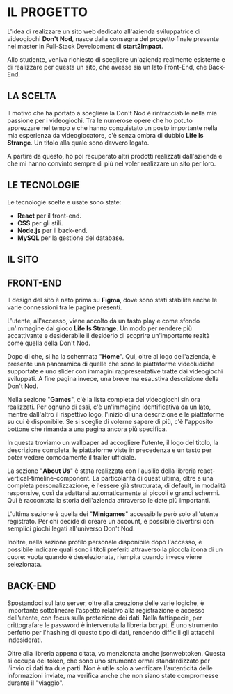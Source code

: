 # IL PROGETTO
<p>L'idea di realizzare un sito web dedicato all'azienda sviluppatrice di videogiochi <strong>Don't Nod</strong>, nasce dalla consegna del progetto finale presente nel master in Full-Stack Development di <strong>start2impact</strong>.</p>
<p>Allo studente, veniva richiesto di scegliere un'azienda realmente esistente e di realizzare per questa un sito, che avesse sia un lato Front-End, che Back-End.</p>

## LA SCELTA
<p>Il motivo che ha portato a scegliere la Don't Nod è rintracciabile nella mia passione per i videogiochi. Tra le numerose opere che ho potuto apprezzare nel tempo e che hanno conquistato un posto importante nella mia esperienza da videogiocatore,
c'è senza ombra di dubbio <strong>Life Is Strange</strong>. Un titolo alla quale sono davvero legato.</p>
<p>A partire da questo, ho poi recuperato altri prodotti realizzati dall'azienda e che mi hanno convinto sempre di più nel voler realizzare un sito per loro.</p>

## LE TECNOLOGIE
Le tecnologie scelte e usate sono state:
<ul>
  <li><strong>React</strong> per il front-end.</li>
  <li><strong>CSS</strong> per gli stili.</li>
  <li><strong>Node.js</strong> per il back-end.</li>
  <li><strong>MySQL</strong> per la gestione del database.</li>
</ul>

## IL SITO
## FRONT-END
<p>Il design del sito è nato prima su <strong>Figma</strong>, dove sono stati stabilite anche le varie connessioni tra le pagine presenti.</p>
<p>L'utente, all'accesso, viene accolto da un tasto play e come sfondo un'immagine dal gioco <strong>Life Is Strange</strong>. Un modo per rendere più accattivante e desiderabile il desiderio di scoprire un'importante realtà come 
  quella della Don't Nod.</p>
<p>Dopo di che, si ha la schermata "<strong>Home</strong>". Qui, oltre al logo dell'azienda, è presente una panoramica di quelle che sono le piattaforme videoludiche supportate e uno slider con immagini rappresentative tratte dai videogiochi
sviluppati. A fine pagina invece, una breve ma esaustiva descrizione della Don't Nod.</p>
<p>Nella sezione "<strong>Games</strong>", c'è la lista completa dei videogiochi sin ora realizzati. Per ognuno di essi, c'è un'immagine identificativa da un lato, mentre dall'altro il rispettivo logo, l'inizio di una descrizione e 
le piattaforme su cui è disponibile. Se si sceglie di volerne sapere di più, c'è l'apposito bottone che rimanda a una pagina ancora più specifica.</p>
<p>In questa troviamo un wallpaper ad accogliere l'utente, il logo del titolo, la descrizione completa, le piattaforme viste in precedenza e un tasto per poter vedere comodamente il trailer ufficiale.</p>
<p>La sezione "<strong>About Us</strong>" è stata realizzata con l'ausilio della libreria react-vertical-timeline-component. La particolarità di quest'ultima, oltre a una completa personalizzazione, è l'essere già strutturata, di default, 
  in modalità responsive, così da adattarsi automaticamente ai piccoli e grandi schermi. Qui è raccontata la storia dell'azienda attraverso le date più importanti.</p>
  <p>L'ultima sezione è quella dei "<strong>Minigames</strong>" accessibile però solo all'utente registrato. Per chi decide di creare un account, è possibile divertirsi con semplici giochi legati all'universo Don't Nod.</p>
  <p>Inoltre, nella sezione profilo personale disponibile dopo l'accesso, è possibile indicare quali sono i titoli preferiti attraverso la piccola icona di un cuore: vuota quando è deselezionata, riempita quando invece viene selezionata.</p>
  
## BACK-END
<p>Spostandoci sul lato server, oltre alla creazione delle varie logiche, è importante sottolineare l'aspetto relativo alla registrazione e accesso dell'utente, con focus sulla protezione dei dati. Nella fattispecie, per crittografare le password è intervenuta la libreria bcrypt. 
  É uno strumento perfetto per l'hashing di questo tipo di dati, rendendo difficili gli attacchi indesiderati.</p>
<p>Oltre alla libreria appena citata, va menzionata anche jsonwebtoken. Questa si occupa dei token, che sono uno strumento ormai standardizzato per l'invio di dati tra due parti. Non è utile solo a verificare l'autenticità delle informazioni inviate, 
  ma verifica anche che non siano state compromesse durante il "viaggio".</p>
